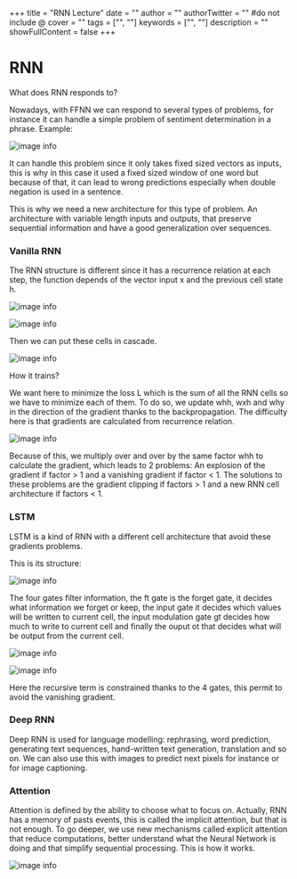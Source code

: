+++
title = "RNN Lecture"
date = ""
author = ""
authorTwitter = "" #do not include @
cover = ""
tags = ["", ""]
keywords = ["", ""]
description = ""
showFullContent = false
+++

# RNN

What does RNN responds to?

Nowadays, with FFNN we can respond to several types of problems, for instance it can handle a simple problem of sentiment determination in a phrase. Example:

![image info](/MyBlog/lecture1.jpg)

It can handle this problem since it only takes fixed sized vectors as inputs, this is why in this case it used a fixed sized window of one word but because of that, it can lead to wrong predictions especially when double negation is used in a sentence.

This is why we need a new architecture for this type of problem. An architecture with variable length inputs and outputs, that preserve sequential information and have a good generalization over sequences.

### Vanilla RNN

The RNN structure is different since it has a recurrence relation at each step, the function depends of the vector input x and the previous cell state h.

![image info](/MyBlog/lecture2.jpg)

![image info](/MyBlog/lecture3.jpg)

Then we can put these cells in cascade.

![image info](/MyBlog/lecture4.jpg)

How it trains?

We want here to minimize the loss L which is the sum of all the RNN cells so we have to minimize each of them. To do so, we update whh, wxh and why in the direction of the gradient thanks to the backpropagation.
The difficulty here is that gradients are calculated from recurrence relation.

![image info](/MyBlog/lecture5.jpg)

Because of this, we multiply over and over by the same factor whh to calculate the gradient, which leads to 2 problems: An explosion of the gradient if factor > 1 and a vanishing gradient if factor < 1.
The solutions to these problems are the gradient clipping if factors > 1 and a new RNN cell architecture if factors < 1.

### LSTM

LSTM is a kind of RNN with a different cell architecture that avoid these gradients problems.

This is its structure:

![image info](/MyBlog/lecture6.jpg)

The four gates filter information, the ft gate is the forget gate, it decides what information we forget or keep, the input gate it decides which values will be written to current cell, the input modulation gate gt decides how much to write to current cell and finally the ouput ot that decides what will be output from the current cell.

![image info](/MyBlog/lecture7.jpg)

![image info](/MyBlog/lecture8.jpg)

Here the recursive term is constrained thanks to the 4 gates, this permit to avoid the vanishing gradient.

### Deep RNN

Deep RNN is used for language modelling: rephrasing, word prediction, generating text sequences, hand-written text generation, translation and so on.
We can also use this with images to predict next pixels for instance or for image captioning.

### Attention

Attention is defined by the ability to choose what to focus on. Actually, RNN has a memory of pasts events, this is called the implicit attention, but that is not enough. To go deeper, we use new mechanisms called explicit attention that reduce computations, better understand what the Neural Network is doing and that simplify sequential processing. This is how it works.

![image info](/MyBlog/lecture9.jpg)
